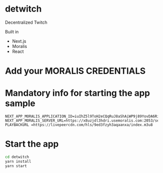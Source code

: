 # detwitch
Decentralized Twitch 

Built in 
* Next.js
* Moralis
* React 

# Add your MORALIS CREDENTIALS 
# Mandatory info for starting the app sample
```
NEXT_APP_MORALIS_APPLICATION_ID=iuIhZ5l9ToH2eCQqRuJ8aShAiWP9j89YovDA6RiU
NEXT_APP_MORALIS_SERVER_URL=https://x8uzjdl3hdri.usemoralis.com:2053/server
PLAYBACKURL =https://livepeercdn.com/hls/9ed3fzyh3aqaanxa/index.m3u8
```

# Start the app 
```bash
cd detwitch
yarn install
yarn start
```